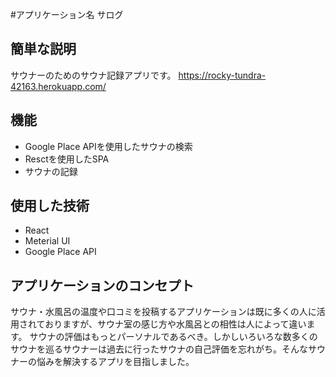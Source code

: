#アプリケーション名
サログ
 
## 簡単な説明
 サウナーのためのサウナ記録アプリです。
https://rocky-tundra-42163.herokuapp.com/
 
## 機能
 
- Google Place APIを使用したサウナの検索
- Resctを使用したSPA
- サウナの記録
 
## 使用した技術
 
- React
- Meterial UI
- Google Place API
 
## アプリケーションのコンセプト
サウナ・水風呂の温度や口コミを投稿するアプリケーションは既に多くの人に活用されておりますが、サウナ室の感じ方や水風呂との相性は人によって違います。
サウナの評価はもっとパーソナルであるべき。しかしいろいろな数多くのサウナを巡るサウナーは過去に行ったサウナの自己評価を忘れがち。そんなサウナーの悩みを解決するアプリを目指しました。

 
